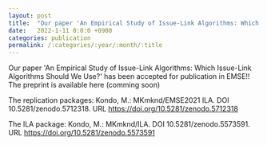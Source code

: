 ```yaml
---
layout: post
title:  "Our paper 'An Empirical Study of Issue-Link Algorithms: Which Issue-Link Algorithms Should We Use?' has been accepted for publication in EMSE!!"
date:   2022-1-11 0:0:0 +0900
categories: publication
permalink: /:categories/:year/:month/:title
---
```


Our paper 'An Empirical Study of Issue-Link Algorithms: Which Issue-Link Algorithms Should We Use?' has been accepted for publication in EMSE!!
The preprint is available here (comming soon)

The replication packages: Kondo, M.: MKmknd/EMSE2021 ILA. DOI 10.5281/zenodo.5712318. URL https://doi.org/10.5281/zenodo.5712318

The ILA package: Kondo, M.: MKmknd/ILA. DOI 10.5281/zenodo.5573591. URL https://doi.org/10.5281/zenodo.5573591
